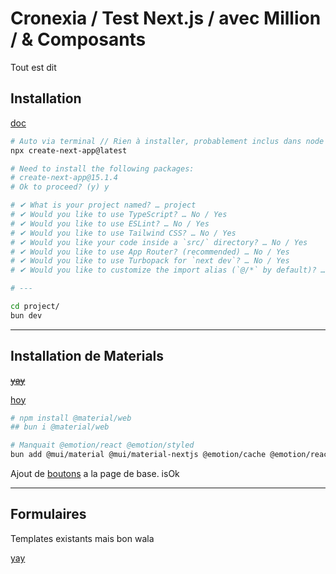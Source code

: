 # Cronexia / Test Next.js / avec Million / & Composants

Tout est dit

## Installation

[doc](https://nextjs.org/docs/app/getting-started/installation)

```bash
# Auto via terminal // Rien à installer, probablement inclus dans node ou chp
npx create-next-app@latest

# Need to install the following packages:
# create-next-app@15.1.4
# Ok to proceed? (y) y

# ✔ What is your project named? … project
# ✔ Would you like to use TypeScript? … No / Yes
# ✔ Would you like to use ESLint? … No / Yes
# ✔ Would you like to use Tailwind CSS? … No / Yes
# ✔ Would you like your code inside a `src/` directory? … No / Yes
# ✔ Would you like to use App Router? (recommended) … No / Yes
# ✔ Would you like to use Turbopack for `next dev`? … No / Yes
# ✔ Would you like to customize the import alias (`@/*` by default)? … No / Yes

# ---

cd project/
bun dev
```

---

## Installation de Materials

~~[yay](https://github.com/material-components/material-web/blob/main/docs/quick-start.md)~~

[hoy](https://mui.com/material-ui/integrations/nextjs/)

```bash
# npm install @material/web
## bun i @material/web

# Manquait @emotion/react @emotion/styled
bun add @mui/material @mui/material-nextjs @emotion/cache @emotion/react @emotion/styled
```

Ajout de [boutons](https://mui.com/material-ui/react-button/) a la page de base. isOk

---

## Formulaires

Templates existants mais bon wala

[yay](https://mui.com/material-ui/getting-started/templates/#free-templates)

